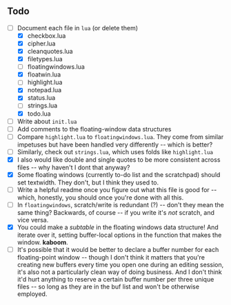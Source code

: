 ## Todo

- [ ] Document each file in `lua` (or delete them)
    - [x] checkbox.lua
    - [x] cipher.lua
    - [x] cleanquotes.lua
    - [x] filetypes.lua
    - [ ] floatingwindows.lua
    - [x] floatwin.lua
    - [ ] highlight.lua
    - [x] notepad.lua
    - [x] status.lua
    - [ ] strings.lua
    - [x] todo.lua
- [ ] Write about `init.lua`
- [ ] Add comments to the floating-window data structures
- [ ] Compare `highlight.lua` to `floatingwindows.lua`. They come
  from similar impetuses but have been handled very differently
  -- which is better?
- [ ] Similarly, check out `strings.lua`, which uses folds like
  `highlight.lua`
- [x] I also would like double and single quotes to be more
  consistent across files -- why haven't I dont that anyway?
- [x] Some floating windows (currently to-do list and the
  scratchpad) should set textwidth. They don't, but I think they
  used to.
- [ ] Write a helpful readme once you figure out what this file
  is good for -- which, honestly, you should once you're done
  with all this.
- [ ] In `floatingwindows`, scratch/write is redundant (?) --
  don't they mean the same thing? Backwards, of course -- if you
  write it's *not* scratch, and vice versa.
- [x] You could make a *subtable* in the floating windows data
  structure! And iterate over it, setting buffer-local options in
  the function that makes the window. **kaboom**.
- [ ] It's possible that it would be better to declare a buffer
  number for each floating-point window -- though I don't think
  it matters that you're creating new buffers every time you open
  one during an editing session, it's also not a particularly
  clean way of doing business. And I don't think it'd hurt
  anything to reserve a certain buffer number per three unique
  files -- so long as they are in the buf list and won't be
  otherwise employed.
